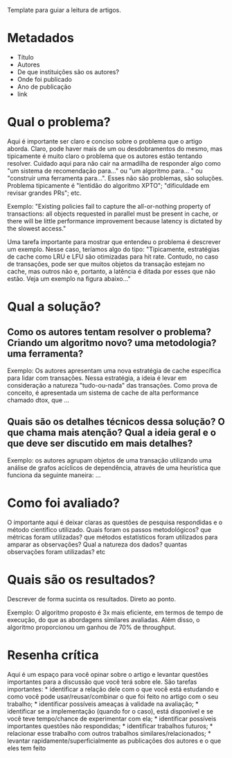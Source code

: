 Template para guiar a leitura de artigos.

# Metadados

* Título
* Autores
* De que instituições são os autores?
* Onde foi publicado
* Ano de publicação
* link

# Qual o problema?

Aqui é importante ser claro e conciso sobre o problema que o artigo aborda. Claro, pode haver mais de um ou desdobramentos do mesmo, mas tipicamente é muito claro o problema que os autores estão tentando resolver. Cuidado aqui para não cair na armadilha de responder algo como "um sistema de recomendação para..." ou "um algoritmo para... " ou "construir uma ferramenta para...". Esses não são problemas, são soluções. Problema tipicamente é "lentidão do algoritmo XPTO"; "dificuldade em revisar grandes PRs"; etc.

Exemplo: "Existing policies fail to capture the all-or-nothing property of transactions: all objects requested in parallel must be present in cache, or there will be little performance improvement because latency is dictated by the slowest access."
	
Uma tarefa importante para mostrar que entendeu o problema é descrever um exemplo. Nesse caso, teríamos algo do tipo: "Tipicamente, estratégias de cache como LRU e LFU são otimizadas para hit rate. Contudo, no caso de transações, pode ser que muitos objetos da transação estejam no cache, mas outros não e, portanto, a latência é ditada por esses que não estão. Veja um exemplo na figura abaixo..."

# Qual a solução?

## Como os autores tentam resolver o problema? Criando um algoritmo novo? uma metodologia? uma ferramenta? 

Exemplo: Os autores apresentam uma nova estratégia de cache específica para lidar com transações. Nessa estratégia, a ideia é levar em consideração a natureza "tudo-ou-nada" das transações. Como prova de conceito, é apresentada um sistema de cache de alta performance chamado dtox, que ...

## Quais são os detalhes técnicos dessa solução? O que chama mais atenção? Qual a ideia geral e o que deve ser discutido em mais detalhes?

Exemplo: os autores agrupam objetos de uma transação utilizando uma análise de grafos acíclicos de dependência, através de uma heurística que funciona da seguinte maneira: ...

# Como foi avaliado?

O importante aqui é deixar claras as questões de pesquisa respondidas e o método científico utilizado. Quais foram os passos metodológicos? que métricas foram utilizadas? que métodos estatísticos foram utilizados para amparar as observações? Qual a natureza dos dados? quantas observações foram utilizadas? etc

# Quais são os resultados?

Descrever de forma sucinta os resultados. Direto ao ponto.

Exemplo: O algoritmo proposto é 3x mais eficiente, em termos de tempo de execução, do que as abordagens similares avaliadas. Além disso, o algoritmo proporcionou um ganhou de 70% de throughput.


# Resenha crítica

Aqui é um espaço para você opinar sobre o artigo e levantar questões importantes para a discussão que você terá sobre ele. São tarefas importantes:
	* identificar a relação dele com o que você está estudando e como você pode usar/reusar/combinar o que foi feito no artigo com o seu trabalho;
	* identificar possíveis ameaças à validade na avaliação;
	* identificar se a implementação (quando for o caso), está disponível e se você teve tempo/chance de experimentar com ela;
	* identificar possíveis importantes questões não respondidas;
	* identificar trabalhos futuros;
	* relacionar esse trabalho com outros trabalhos similares/relacionados;
	* levantar rapidamente/superficialmente as publicações dos autores e o que eles tem
	feito
